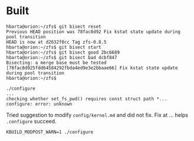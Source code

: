 # Built

```text
hbarta@orion:~/zfs$ git bisect reset
Previous HEAD position was 78fac8d92 Fix kstat state update during pool transition
HEAD is now at d2632f0cc Tag zfs-0.8.5
hbarta@orion:~/zfs$ git bisect start
hbarta@orion:~/zfs$ git bisect good 2bc6689
hbarta@orion:~/zfs$ git bisect bad dcbf847
Bisecting: a merge base must be tested
[78fac8d925fdd64584292fbda4ed9e3e2bbaae66] Fix kstat state update during pool transition
hbarta@orion:~/zfs$
```

```text
./configure
...
checking whether set_fs_pwd() requires const struct path *... configure: error: unknown
```

Tried suggestion to modify `config/kernel.m4` and did not fix. Fix at ... helps `.configure` succeed.

```text
KBUILD_MODPOST_WARN=1 ./configure
```
